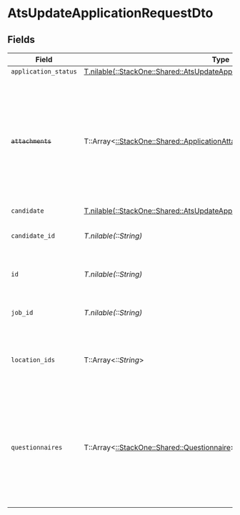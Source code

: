 # AtsUpdateApplicationRequestDto


## Fields

| Field                                                                                                                                                    | Type                                                                                                                                                     | Required                                                                                                                                                 | Description                                                                                                                                              | Example                                                                                                                                                  |
| -------------------------------------------------------------------------------------------------------------------------------------------------------- | -------------------------------------------------------------------------------------------------------------------------------------------------------- | -------------------------------------------------------------------------------------------------------------------------------------------------------- | -------------------------------------------------------------------------------------------------------------------------------------------------------- | -------------------------------------------------------------------------------------------------------------------------------------------------------- |
| `application_status`                                                                                                                                     | [T.nilable(::StackOne::Shared::AtsUpdateApplicationRequestDtoApplicationStatus)](../../models/shared/atsupdateapplicationrequestdtoapplicationstatus.md) | :heavy_minus_sign:                                                                                                                                       | N/A                                                                                                                                                      |                                                                                                                                                          |
| ~~`attachments`~~                                                                                                                                        | T::Array<[::StackOne::Shared::ApplicationAttachment](../../models/shared/applicationattachment.md)>                                                      | :heavy_minus_sign:                                                                                                                                       | : warning: ** DEPRECATED **: This will be removed in a future release, please migrate away from it as soon as possible.<br/><br/>Use `documents` expand instead |                                                                                                                                                          |
| `candidate`                                                                                                                                              | [T.nilable(::StackOne::Shared::AtsUpdateApplicationRequestDtoCandidate)](../../models/shared/atsupdateapplicationrequestdtocandidate.md)                 | :heavy_minus_sign:                                                                                                                                       | N/A                                                                                                                                                      |                                                                                                                                                          |
| `candidate_id`                                                                                                                                           | *T.nilable(::String)*                                                                                                                                    | :heavy_minus_sign:                                                                                                                                       | Unique identifier of the candidate                                                                                                                       | e3cb75bf-aa84-466e-a6c1-b8322b257a48                                                                                                                     |
| `id`                                                                                                                                                     | *T.nilable(::String)*                                                                                                                                    | :heavy_minus_sign:                                                                                                                                       | The ID of the application to update.                                                                                                                     | eebbaa75-7adf-4f7e-be4c-def6a12840f2                                                                                                                     |
| `job_id`                                                                                                                                                 | *T.nilable(::String)*                                                                                                                                    | :heavy_minus_sign:                                                                                                                                       | Unique identifier of the job                                                                                                                             | 4071538b-3cac-4fbf-ac76-f78ed250ffdd                                                                                                                     |
| `location_ids`                                                                                                                                           | T::Array<*::String*>                                                                                                                                     | :heavy_minus_sign:                                                                                                                                       | Unique identifiers of the locations                                                                                                                      | [<br/>"dd8d41d1-5eb8-4408-9c87-9ba44604eae4"<br/>]                                                                                                       |
| `questionnaires`                                                                                                                                         | T::Array<[::StackOne::Shared::Questionnaire](../../models/shared/questionnaire.md)>                                                                      | :heavy_minus_sign:                                                                                                                                       | Questionnaires associated with the application                                                                                                           | {<br/>"id": "right_to_work",<br/>"answers": [<br/>{<br/>"id": "answer1",<br/>"type": "text",<br/>"values": [<br/>"Yes"<br/>]<br/>}<br/>]<br/>}           |
